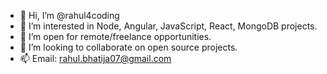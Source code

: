 - 👋 Hi, I’m @rahul4coding
- 👀 I’m interested in Node, Angular, JavaScript, React, MongoDB projects.
- 🌱 I’m open for remote/freelance opportunities.
- 💞️ I’m looking to collaborate on open source projects.
- 📫 Email: rahul.bhatija07@gmail.com

<!---
rahul4coding/rahul4coding is a ✨ special ✨ repository because its `README.md` (this file) appears on your GitHub profile.
You can click the Preview link to take a look at your changes.
--->
